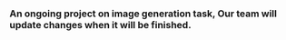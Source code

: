 <h3><b>An ongoing project on image generation task, Our team will update changes when it will be finished.</b></h3>
